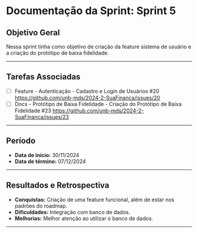 # Documentação da Sprint: Sprint 5

## Objetivo Geral
Nessa sprint tinha como objetivo de criação da feature sistema de usuário e a criação do protótipo de baixa fidelidade.

---

## Tarefas Associadas

- [ ] Feature - Autenticação - Cadastro e Login de Usuários #20 https://github.com/unb-mds/2024-2-SuaFinanca/issues/20
- [ ] Docs - Protótipo de Baixa Fidelidade - Criação do Protótipo de Baixa Fidelidade #23 https://github.com/unb-mds/2024-2-SuaFinanca/issues/23

---

## Período
- **Data de início:** 30/11/2024
- **Data de término:** 07/12/2024

---

## Resultados e Retrospectiva

- **Conquistas:** Criação de uma feature funcional, além de estar nos padrões do roadmap.  
- **Dificuldades:** Integração com banco de dados.
- **Melhorias:** Melhor atenção ao utilizar o banco de dados.

---

